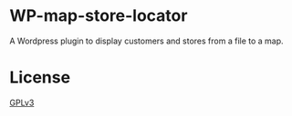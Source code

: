 # WP-map-store-locator
A Wordpress plugin to display customers and stores from a file to a map.

# License

[GPLv3](http://www.gnu.org/licenses/gpl-3.0.html)
